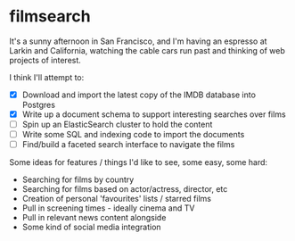 filmsearch
==========

It's a sunny afternoon in San Francisco, and I'm having an espresso at Larkin
and California, watching the cable cars run past and thinking of web projects
of interest.

I think I'll attempt to:

- [x] Download and import the latest copy of the IMDB database into Postgres
- [x] Write up a document schema to support interesting searches over films
- [ ] Spin up an ElasticSearch cluster to hold the content
- [ ] Write some SQL and indexing code to import the documents
- [ ] Find/build a faceted search interface to navigate the films

Some ideas for features / things I'd like to see, some easy, some hard:

- Searching for films by country
- Searching for films based on actor/actress, director, etc
- Creation of personal 'favourites' lists / starred films
- Pull in screening times - ideally cinema and TV
- Pull in relevant news content alongside
- Some kind of social media integration
